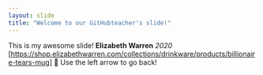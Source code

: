 ```yaml
---
layout: slide
title: "Welcome to our GitHubteacher's slide!"
---
```

This is my awesome slide! **Elizabeth Warren** *2020* [https://shop.elizabethwarren.com/collections/drinkware/products/billionaire-tears-mug] :tada:
Use the left arrow to go back!
